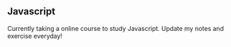 ## Javascript
Currently taking a online course to study Javascript. Update my notes and exercise everyday!
